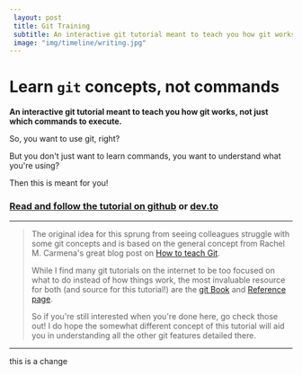 ```yaml
--- 
 layout: post 
 title: Git Training
 subtitle: An interactive git tutorial meant to teach you how git works, not just which commands to execute.
 image: "img/timeline/writing.jpg" 
---
```


# Learn `git` concepts, not commands

**An interactive git tutorial meant to teach you how git works, not just which commands to execute.**

So, you want to use git, right? 

But you don't just want to learn commands, you want to understand what you're using? 

Then this is meant for you!

### [Read and follow the tutorial on github](https://github.com/UnseenWizzard/git_training) or [dev.to](https://dev.to/unseenwizzard/learn-git-concepts-not-commands-4gjc)


---

> The original idea for this sprung from seeing colleagues struggle with some git concepts and is based on the general concept from Rachel M. Carmena's great blog post on [How to teach Git](https://rachelcarmena.github.io/2018/12/12/how-to-teach-git.html).
> 
> While I find many git tutorials on the internet to be too focused on what to do instead of how things work, the most invaluable resource for both (and source for this tutorial!) are the [git Book](https://git-scm.com/book/en/v2) and [Reference page](https://git-scm.com/docs). 
> 
> So if you're still interested when you're done here, go check those out! I do hope the somewhat different concept of this tutorial will aid you in understanding all the other git features detailed there.

---

this is a change

